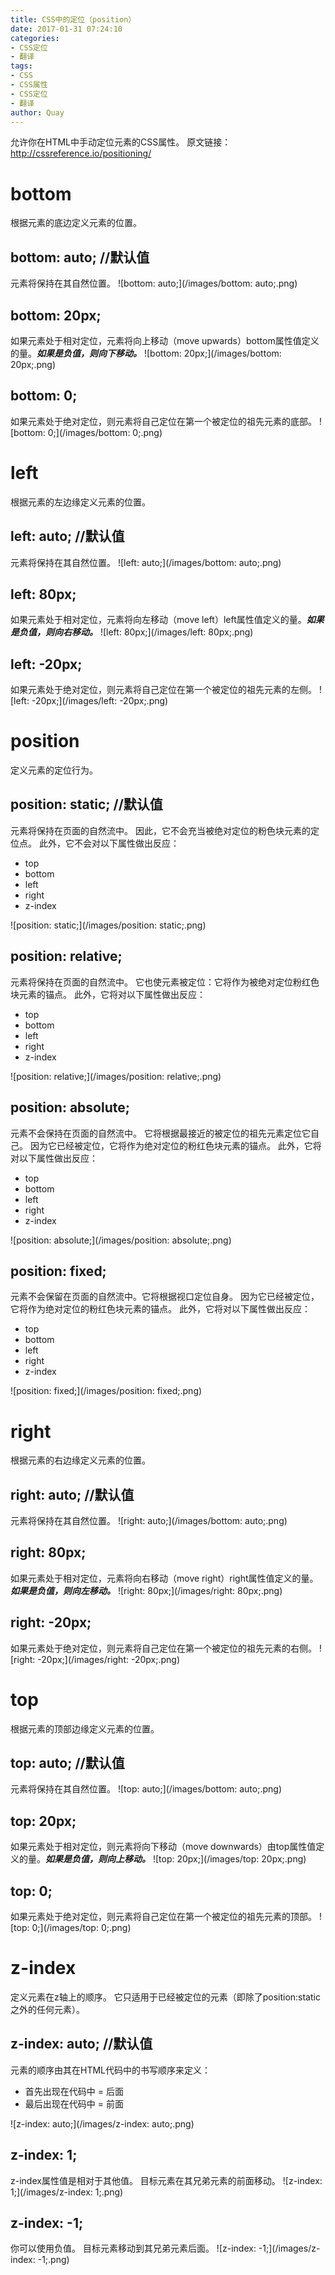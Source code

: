 ```yaml
---
title: CSS中的定位（position）
date: 2017-01-31 07:24:10
categories:
- CSS定位
- 翻译
tags:
- CSS
- CSS属性
- CSS定位
- 翻译
author: Quay
---
```


允许你在HTML中手动定位元素的CSS属性。
原文链接：http://cssreference.io/positioning/

# bottom
根据元素的底边定义元素的位置。

## bottom: auto; //默认值
元素将保持在其自然位置。
![bottom: auto;](/images/bottom: auto;.png)
<!--more-->
## bottom: 20px;
如果元素处于相对定位，元素将向上移动（move upwards）bottom属性值定义的量。***如果是负值，则向下移动。***
![bottom: 20px;](/images/bottom: 20px;.png)


## bottom: 0;
如果元素处于绝对定位，则元素将自己定位在第一个被定位的祖先元素的底部。
![bottom: 0;](/images/bottom: 0;.png)



# left  
根据元素的左边缘定义元素的位置。

## left: auto; //默认值
元素将保持在其自然位置。
![left: auto;](/images/bottom: auto;.png)


## left: 80px;
如果元素处于相对定位，元素将向左移动（move left）left属性值定义的量。***如果是负值，则向右移动。***
![left: 80px;](/images/left: 80px;.png)




## left: -20px;
如果元素处于绝对定位，则元素将自己定位在第一个被定位的祖先元素的左侧。
![left: -20px;](/images/left: -20px;.png)

# position
定义元素的定位行为。

## position: static; //默认值
元素将保持在页面的自然流中。
因此，它不会充当被绝对定位的粉色块元素的定位点。
此外，它不会对以下属性做出反应：
- top
- bottom
- left
- right
- z-index

![position: static;](/images/position: static;.png)

## position: relative;
元素将保持在页面的自然流中。
它也使元素被定位：它将作为被绝对定位粉红色块元素的锚点。
此外，它将对以下属性做出反应：
- top
- bottom
- left
- right
- z-index

![position: relative;](/images/position: relative;.png)


## position: absolute;
元素不会保持在页面的自然流中。 它将根据最接近的被定位的祖先元素定位它自己。
因为它已经被定位，它将作为绝对定位的粉红色块元素的锚点。
此外，它将对以下属性做出反应：
- top
- bottom
- left
- right
- z-index

![position: absolute;](/images/position: absolute;.png)


## position: fixed;
元素不会保留在页面的自然流中。它将根据视口定位自身。
因为它已经被定位，它将作为绝对定位的粉红色块元素的锚点。
此外，它将对以下属性做出反应：
- top
- bottom
- left
- right
- z-index

![position: fixed;](/images/position: fixed;.png)


# right
根据元素的右边缘定义元素的位置。

## right: auto; //默认值
元素将保持在其自然位置。
![right: auto;](/images/bottom: auto;.png)


## right: 80px;
如果元素处于相对定位，元素将向右移动（move right）right属性值定义的量。***如果是负值，则向左移动。***
![right: 80px;](/images/right: 80px;.png)


## right: -20px;
如果元素处于绝对定位，则元素将自己定位在第一个被定位的祖先元素的右侧。
![right: -20px;](/images/right: -20px;.png)


# top
根据元素的顶部边缘定义元素的位置。

## top: auto; //默认值
元素将保持在其自然位置。
![top: auto;](/images/bottom: auto;.png)


## top: 20px;
如果元素处于相对定位，则元素将向下移动（move downwards）由top属性值定义的量。***如果是负值，则向上移动。***
![top: 20px;](/images/top: 20px;.png)


## top: 0;
如果元素处于绝对定位，则元素将自己定位在第一个被定位的祖先元素的顶部。
![top: 0;](/images/top: 0;.png)


# z-index
定义元素在z轴上的顺序。 它只适用于已经被定位的元素（即除了position:static之外的任何元素）。

## z-index: auto; //默认值
元素的顺序由其在HTML代码中的书写顺序来定义：
- 首先出现在代码中 = 后面
- 最后出现在代码中 = 前面

![z-index: auto;](/images/z-index: auto;.png)


## z-index: 1;
z-index属性值是相对于其他值。 目标元素在其兄弟元素的前面移动。
![z-index: 1;](/images/z-index: 1;.png)


## z-index: -1;
你可以使用负值。 目标元素移动到其兄弟元素后面。
![z-index: -1;](/images/z-index: -1;.png)
